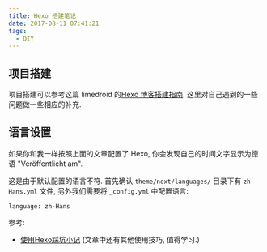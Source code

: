 ```yaml
---
title: Hexo 搭建笔记
date: 2017-08-11 07:41:21
tags:
  - DIY
---
```


## 项目搭建

项目搭建可以参考这篇 limedroid 的[Hexo 博客搭建指南](https://github.com/limedroid/HexoLearning#9-分类给文章归档). 这里对自己遇到的一些问题做一些相应的补充.

## 语言设置

如果你和我一样按照上面的文章配置了 Hexo, 你会发现自己的时间文字显示为德语 "Veröffentlicht am".

这是由于默认配置的语言不符. 首先确认 `theme/next/languages/` 目录下有 `zh-Hans.yml` 文件, 另外我们需要将 `_config.yml` 中配置语言:

```
language: zh-Hans
```

参考:

- [使用Hexo踩坑小记](http://supermaryy.com/2016/07/02/Obstacles_I_Met_When_Using_Hexo/) (文章中还有其他使用技巧, 值得学习.)
